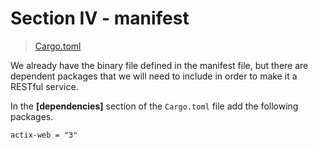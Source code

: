 # Section IV - manifest

> [Cargo.toml](https://github.com/dsietz/daas-workshop/blob/master/rust-daas/Cargo.toml)

We already have the binary file defined in the manifest file, but there are dependent packages that we will need to include in order to make it a RESTful service. 

In the **\[dependencies\]** section of the `Cargo.toml` file add the following packages.

```text
actix-web = "3"
```



